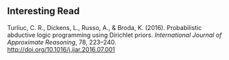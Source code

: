 ## Interesting Read

Turliuc, C. R., Dickens, L., Russo, A., & Broda, K. (2016). Probabilistic abductive logic programming using Dirichlet priors. _International Journal of Approximate Reasoning_, 78, 223–240. http://doi.org/10.1016/j.ijar.2016.07.001
